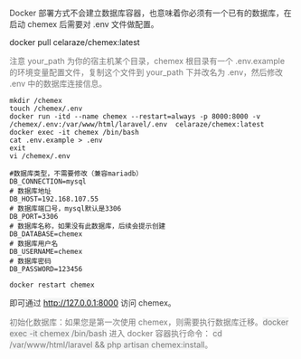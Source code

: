 # <font style="color:rgb(51, 51, 51);"></font>
<font style="color:rgb(51, 51, 51);">Docker 部署方式不会建立数据库容器，也意味着你必须有一个已有的数据库，在启动 chemex 后需要对 </font><font style="color:rgb(51, 51, 51);background-color:rgb(243, 244, 244);">.env</font><font style="color:rgb(51, 51, 51);"> 文件做配置。</font>

docker pull celaraze/chemex:latest

<font style="color:rgb(119, 119, 119);">注意 your_path 为你的宿主机某个目录，chemex 根目录有一个 .env.example 的环境变量配置文件，复制这个文件到 your_path 下并改名为 .env，然后修改 .env 中的数据库连接信息。</font>

```plain
mkdir /chemex
touch /chemex/.env
docker run -itd --name chemex --restart=always -p 8000:8000 -v /chemex/.env:/var/www/html/laravel/.env  celaraze/chemex:latest
docker exec -it chemex /bin/bash
cat .env.example > .env
exit
vi /chemex/.env

#数据库类型，不需要修改（兼容mariadb）
DB_CONNECTION=mysql
# 数据库地址
DB_HOST=192.168.107.55
# 数据库端口号，mysql默认是3306
DB_PORT=3306
# 数据库名称，如果没有此数据库，后续会提示创建
DB_DATABASE=chemex
# 数据库用户名
DB_USERNAME=chemex
# 数据库密码
DB_PASSWORD=123456

docker restart chemex
```

<font style="color:rgb(51, 51, 51);">即可通过 </font><font style="color:rgb(51, 51, 51);background-color:rgb(243, 244, 244);">http://127.0.0.1:8000</font><font style="color:rgb(51, 51, 51);"> 访问 chemex。</font>

<font style="color:rgb(119, 119, 119);">初始化数据库：如果您是第一次使用 chemex，则需要执行数据库迁移。</font><font style="color:rgb(119, 119, 119);background-color:rgb(243, 244, 244);">docker exec -it chemex /bin/bash</font><font style="color:rgb(119, 119, 119);"> 进入 docker 容器执行命令： </font><font style="color:rgb(119, 119, 119);background-color:rgb(243, 244, 244);">cd /var/www/html/laravel && php artisan chemex:install</font><font style="color:rgb(119, 119, 119);">。</font>

